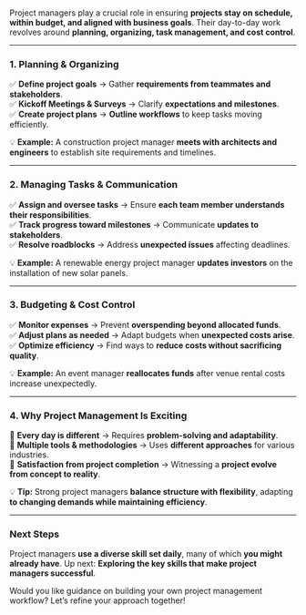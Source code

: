 ### 

Project managers play a crucial role in ensuring **projects stay on schedule, within budget, and aligned with business goals**. Their day-to-day work revolves around **planning, organizing, task management, and cost control**.

---

### **1. Planning & Organizing**
✅ **Define project goals** → Gather **requirements from teammates and stakeholders**.  
✅ **Kickoff Meetings & Surveys** → Clarify **expectations and milestones**.  
✅ **Create project plans** → **Outline workflows** to keep tasks moving efficiently.  

💡 **Example:** A construction project manager **meets with architects and engineers** to establish site requirements and timelines.

---

### **2. Managing Tasks & Communication**
✅ **Assign and oversee tasks** → Ensure **each team member understands their responsibilities**.  
✅ **Track progress toward milestones** → Communicate **updates to stakeholders**.  
✅ **Resolve roadblocks** → Address **unexpected issues** affecting deadlines.  

💡 **Example:** A renewable energy project manager **updates investors** on the installation of new solar panels.

---

### **3. Budgeting & Cost Control**
✅ **Monitor expenses** → Prevent **overspending beyond allocated funds**.  
✅ **Adjust plans as needed** → Adapt budgets when **unexpected costs arise**.  
✅ **Optimize efficiency** → Find ways to **reduce costs without sacrificing quality**.  

💡 **Example:** An event manager **reallocates funds** after venue rental costs increase unexpectedly.

---

### **4. Why Project Management Is Exciting**
🔹 **Every day is different** → Requires **problem-solving and adaptability**.  
🔹 **Multiple tools & methodologies** → Uses **different approaches** for various industries.  
🔹 **Satisfaction from project completion** → Witnessing a **project evolve from concept to reality**.  

💡 **Tip:** Strong project managers **balance structure with flexibility**, adapting **to changing demands while maintaining efficiency**.

---

### **Next Steps**
Project managers **use a diverse skill set daily**, many of which **you might already have**. Up next: **Exploring the key skills that make project managers successful**.

Would you like guidance on building your own project management workflow? Let’s refine your approach together!